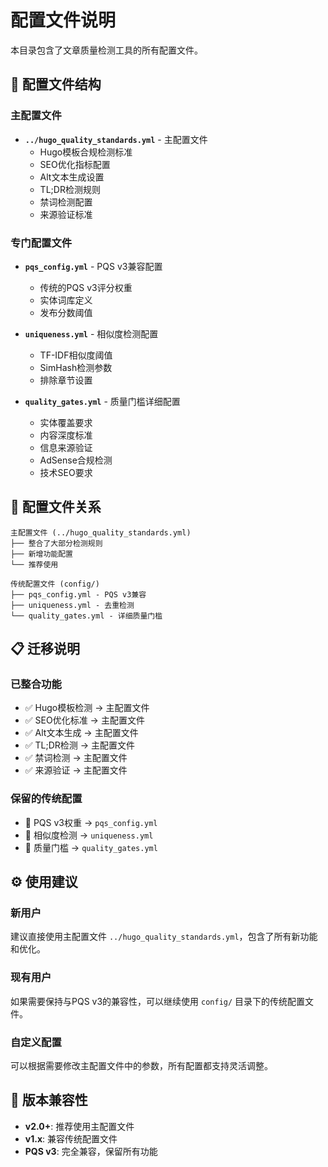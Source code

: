 # 配置文件说明

本目录包含了文章质量检测工具的所有配置文件。

## 📁 配置文件结构

### 主配置文件
- **`../hugo_quality_standards.yml`** - 主配置文件
  - Hugo模板合规检测标准
  - SEO优化指标配置
  - Alt文本生成设置
  - TL;DR检测规则
  - 禁词检测配置
  - 来源验证标准

### 专门配置文件
- **`pqs_config.yml`** - PQS v3兼容配置
  - 传统的PQS v3评分权重
  - 实体词库定义
  - 发布分数阈值

- **`uniqueness.yml`** - 相似度检测配置
  - TF-IDF相似度阈值
  - SimHash检测参数
  - 排除章节设置

- **`quality_gates.yml`** - 质量门槛详细配置
  - 实体覆盖要求
  - 内容深度标准
  - 信息来源验证
  - AdSense合规检测
  - 技术SEO要求

## 🔧 配置文件关系

```
主配置文件 (../hugo_quality_standards.yml)
├── 整合了大部分检测规则
├── 新增功能配置
└── 推荐使用

传统配置文件 (config/)
├── pqs_config.yml - PQS v3兼容
├── uniqueness.yml - 去重检测
└── quality_gates.yml - 详细质量门槛
```

## 📋 迁移说明

### 已整合功能
- ✅ Hugo模板检测 → 主配置文件
- ✅ SEO优化标准 → 主配置文件
- ✅ Alt文本生成 → 主配置文件
- ✅ TL;DR检测 → 主配置文件
- ✅ 禁词检测 → 主配置文件
- ✅ 来源验证 → 主配置文件

### 保留的传统配置
- 🔄 PQS v3权重 → `pqs_config.yml`
- 🔄 相似度检测 → `uniqueness.yml`
- 🔄 质量门槛 → `quality_gates.yml`

## ⚙️ 使用建议

### 新用户
建议直接使用主配置文件 `../hugo_quality_standards.yml`，包含了所有新功能和优化。

### 现有用户
如果需要保持与PQS v3的兼容性，可以继续使用 `config/` 目录下的传统配置文件。

### 自定义配置
可以根据需要修改主配置文件中的参数，所有配置都支持灵活调整。

## 🔄 版本兼容性

- **v2.0+**: 推荐使用主配置文件
- **v1.x**: 兼容传统配置文件
- **PQS v3**: 完全兼容，保留所有功能